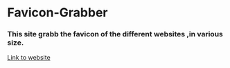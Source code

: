# Favicon-Grabber
<h3>This site grabb the favicon of the different websites ,in various size.</h3>
<a href="https://faviconfinder.blogspot.com/">Link to website</a>
